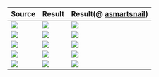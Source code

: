 
| Source | Result | Result(@ [asmartsnail](https://github.com/asmartsnail)) |
|  ---   |  ---   |   ---    |
| ![](https://raw.githubusercontent.com/BasicCoder/DigitalImageProcess/master/SuperResolution/LiveDemo/s_1.png) | ![](https://raw.githubusercontent.com/BasicCoder/DigitalImageProcess/master/SuperResolution/LiveDemo/1.png) | ![](https://raw.githubusercontent.com/BasicCoder/DigitalImageProcess/master/SuperResolution/LiveDemo/L-1.jpg) |
| ![](https://raw.githubusercontent.com/BasicCoder/DigitalImageProcess/master/SuperResolution/LiveDemo/s_2.png) | ![](https://raw.githubusercontent.com/BasicCoder/DigitalImageProcess/master/SuperResolution/LiveDemo/2.png) | ![](https://raw.githubusercontent.com/BasicCoder/DigitalImageProcess/master/SuperResolution/LiveDemo/L-2.jpg) |
| ![](https://raw.githubusercontent.com/BasicCoder/DigitalImageProcess/master/SuperResolution/LiveDemo/s_3.png) | ![](https://raw.githubusercontent.com/BasicCoder/DigitalImageProcess/master/SuperResolution/LiveDemo/3.png) | ![](https://raw.githubusercontent.com/BasicCoder/DigitalImageProcess/master/SuperResolution/LiveDemo/L-3.jpg) |
| ![](https://raw.githubusercontent.com/BasicCoder/DigitalImageProcess/master/SuperResolution/LiveDemo/s_4.png) | ![](https://raw.githubusercontent.com/BasicCoder/DigitalImageProcess/master/SuperResolution/LiveDemo/4.png) | ![](https://raw.githubusercontent.com/BasicCoder/DigitalImageProcess/master/SuperResolution/LiveDemo/L-4.jpg) |
| ![](https://raw.githubusercontent.com/BasicCoder/DigitalImageProcess/master/SuperResolution/LiveDemo/s_5.png) | ![](https://raw.githubusercontent.com/BasicCoder/DigitalImageProcess/master/SuperResolution/LiveDemo/5.png) | ![](https://raw.githubusercontent.com/BasicCoder/DigitalImageProcess/master/SuperResolution/LiveDemo/L-5.jpg) |